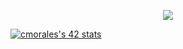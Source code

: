 <p align="center">
  <a href="#">
    <img src="https://skillicons.dev/icons?i=html,css,js,git,vscode,c,vim" />
  </a>
</p>   

[![cmorales's 42 stats](https://badge42.vercel.app/api/v2/cl572mke9001109jz4if1itnl/stats?cursusId=21&coalitionId=undefined)](https://github.com/JaeSeoKim/badge42)


